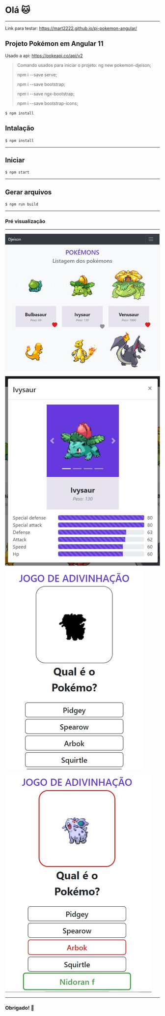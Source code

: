 # Olá :cat:

---
Link para testar: https://mart2222.github.io/pj-pokemon-angular/

## Projeto Pokémon em Angular 11

  Usado a api: https://pokeapi.co/api/v2

> Comando usados para iniciar o projeto:
> ng new pokemon-djeison;
> 
> npm i --save serve;
> 
> npm i --save bootstrap;
> 
> npm i --save ngx-bootstrap;
> 
> npm i --save bootstrap-icons;

`$ npm install`

## Intalação

`$ npm install`

---

## Iniciar

`$ npm start`

---

## Gerar arquivos

`$ npm run build`

---

### Pré visualização

---

![](https://raw.githubusercontent.com/mart2222/pj-pokemon-angular/master/image/1.JPG)

![](https://raw.githubusercontent.com/mart2222/pj-pokemon-angular/master/image/2.JPG)

![](https://raw.githubusercontent.com/mart2222/pj-pokemon-angular/master/image/3.JPG)

![](https://raw.githubusercontent.com/mart2222/pj-pokemon-angular/master/image/4.JPG)

---
### Obrigado! :100:
